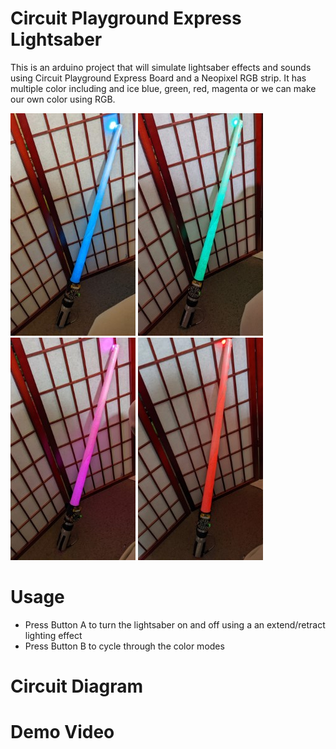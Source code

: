 # Circuit Playground Express Lightsaber

This is an arduino project that will simulate lightsaber effects and sounds using Circuit Playground Express Board and a Neopixel RGB strip. It has multiple color including and ice blue, green, red, magenta or we can make our own color using RGB.

![blue lightsaber](/CPXLightSaber/images/lightsaber_blue.jpg)
![green lightsaber](/CPXLightSaber/images/lightsaber_green.jpg)
![magenta lightsaber](/CPXLightSaber/images/lightsaber_magenta.jpg)
![red lightsaber](/CPXLightSaber/images/lightsaber_red.jpg)

# Usage
- Press Button A to turn the lightsaber on and off using a an extend/retract lighting effect
- Press Button B to cycle through the color modes


# Circuit Diagram



# Demo Video

